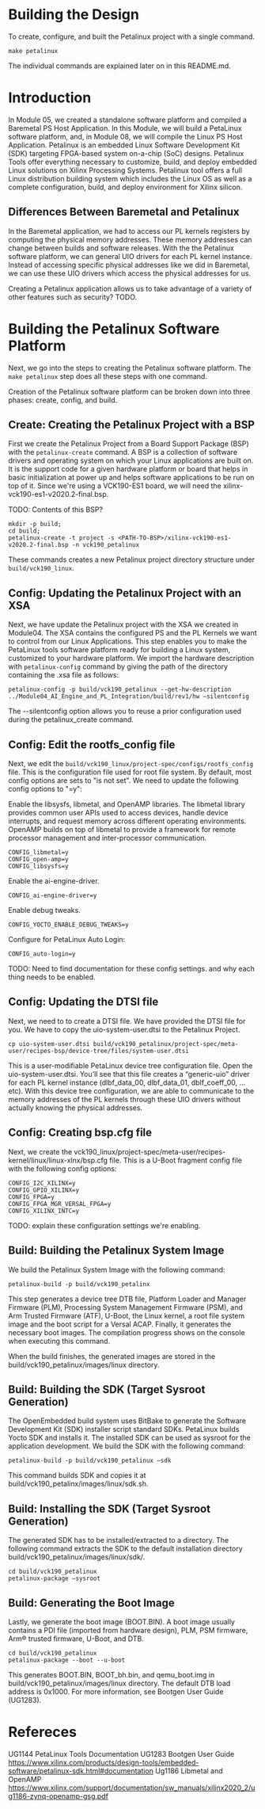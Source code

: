 # Building the Design 
To create, configure, and built the Petalinux project with a single command. 
```
make petalinux
```
The individual commands are explained later on in this README.md. 

# Introduction
In Module 05, we created a standalone software platform and compiled a Baremetal PS Host Application. In this Module, we will build a PetaLinux software platform, and, in Module 08, we will compile the Linux PS Host Application. Petalinux is an embedded Linux Software Development Kit (SDK) targeting FPGA-based system on-a-chip (SoC) designs. Petalinux Tools offer everything necessary to customize, build, and deploy embedded Linux solutions on Xilinx Processing Systems. Petalinux tool offers a full Linux distribution building system which includes the Linux OS as well as a complete configuration, build, and deploy environment for Xilinx silicon. 

## Differences Between Baremetal and Petalinux
In the Baremetal application, we had to access our PL kernels registers by computing the physical memory addresses. These memory addresses can change between builds and software releases. With the the Petalinux software platform, we can general UIO drivers for each PL kernel instance. Instead of accessing specific physical addresses like we did in Baremetal, we can use these UIO drivers which access the physical addresses for us.

Creating a Petalinux application allows us to take advantage of a variety of other features such as security? TODO. 

# Building the Petalinux Software Platform
Next, we go into the steps to creating the Petalinux software platform. The `make petalinux` step does all these steps with one command. 

Creation of the Petalinux software platform can be broken down into three phases: create, config, and build.

## Create: Creating the Petalinux Project with a BSP
First we create the Petalinux Project from a Board Support Package (BSP) with the `petalinux-create` command. A BSP is a collection of software drivers and operating system on which your Linux applications are built on. It is the support code for a given hardware platform or board that helps in basic initialization at power up and helps software applications to be run on top of it. Since we're using a VCK190-ES1 board, we will need the xilinx-vck190-es1-v2020.2-final.bsp. 

TODO: Contents of this BSP? 
```
mkdir -p build;
cd build;
petalinux-create -t project -s <PATH-TO-BSP>/xilinx-vck190-es1-v2020.2-final.bsp -n vck190_petalinux
```
These commands creates a new Petalinux project directory structure under `build/vck190_linux`. 

## Config: Updating the Petalinux Project with an XSA
Next, we have update the Petalinux project with the XSA we created in Module04. The XSA contains the configured PS and the PL Kernels we want to control from our Linux Applications. This step enables you to make the PetaLinux tools software platform ready for building a Linux system, customized to your hardware platform. We import the hardware description with `petalinux-config` command by giving the path of the directory containing the .xsa file as follows:
```
petalinux-config -p build/vck190_petalinux --get-hw-description ../Module04_AI_Engine_and_PL_Integration/build/rev1/hw –silentconfig
```
The --silentconfig option allows you to reuse a prior configuration used during the petalinux_create command.

## Config: Edit the rootfs_config file
Next, we edit the `build/vck190_linux/project-spec/configs/rootfs_config` file. This is the configuration file used for root file system. By default, most config options are sets to "is not set". We need to update the following config options to "=y":  

Enable the libsysfs, libmetal, and OpenAMP libraries. The libmetal library provides common user APIs used to access devices, handle device interrupts, and request memory across different operating environments. OpenAMP builds on top of libmetal to provide a framework for remote processor management and inter-processor communication.
```
CONFIG_libmetal=y
CONFIG_open-amp=y
CONFIG_libsysfs=y
```

Enable the ai-engine-driver. 
```
CONFIG_ai-engine-driver=y
```

Enable debug tweaks. 
```
CONFIG_YOCTO_ENABLE_DEBUG_TWEAKS=y
```

Configure for PetaLinux Auto Login:
```
CONFIG_auto-login=y
```

TODO: Need to find documentation for these config settings. and why each thing needs to be enabled. 

## Config: Updating the DTSI file
Next, we need to to create a DTSI file. We have provided the DTSI file for you. We have to copy the uio-system-user.dtsi to the Petalinux Project. 

```
cp uio-system-user.dtsi build/vck190_petalinux/project-spec/meta-user/recipes-bsp/device-tree/files/system-user.dtsi
```
This is a user-modifiable PetaLinux device tree configuration file. Open the uio-system-user.dtsi. You’ll see that this file creates a “generic-uio” driver for each PL kernel instance (dlbf_data_00, dlbf_data_01, dblf_coeff_00, ... etc). With this device tree configuration, we are able to communicate to the memory addresses of the PL kernels through these UIO drivers without actually knowing the physical addresses.  

## Config: Creating bsp.cfg file 
Next, we create the vck190_linux/project-spec/meta-user/recipes-kernel/linux/linux-xlnx/bsp.cfg file. This is a U-Boot fragment config file with the following config options:

```
CONFIG_I2C_XILINX=y
CONFIG_GPIO_XILINX=y
CONFIG_FPGA=y
CONFIG_FPGA_MGR_VERSAL_FPGA=y
CONFIG_XILINX_INTC=y
```
TODO: explain these configuration settings we're enabling. 

## Build: Building the Petalinux System Image
We build the Petalinux System Image with the following command:
```
petalinux-build -p build/vck190_petalinx
```
This step generates a device tree DTB file, Platform Loader and Manager Firmware (PLM), Processing System Management Firmware (PSM), and Arm Trusted Firmware (ATF), U-Boot, the Linux kernel, a root file system image and the boot script for a Versal ACAP. Finally, it generates the necessary boot images. The compilation progress shows on the console when executing this command.  

When the build finishes, the generated images are stored in the build/vck190_petalinux/images/linux directory.

## Build: Building the SDK (Target Sysroot Generation)
The OpenEmbedded build system uses BitBake to generate the Software Development Kit (SDK) installer script standard SDKs. PetaLinux builds Yocto SDK and installs it. The installed SDK can be used as sysroot for the application development. We build the SDK with the following command:

```
petalinux-build -p build/vck190_petalinux –sdk
```

This command builds SDK and copies it at build/vck190_petalinx/images/linux/sdk.sh.

## Build: Installing the SDK (Target Sysroot Generation)
The generated SDK has to be installed/extracted to a directory. The following command extracts the SDK to the default installation directory build/vck190_petalinux/images/linux/sdk/.

```
cd build/vck190_petalinux
petalinux-package –sysroot
```

## Build: Generating the Boot Image 
Lastly, we generate the boot image (BOOT.BIN). A boot image usually contains a PDI file (imported from hardware design), PLM, PSM firmware, Arm® trusted firmware, U-Boot, and DTB. 
```
cd build/vck190_petalinux
petalinux-package --boot --u-boot
```
This generates BOOT.BIN, BOOT_bh.bin, and qemu_boot.img in build/vck190_petalinux/images/linux directory. The default DTB load address is 0x1000. For more information, see Bootgen User Guide (UG1283).


# Refereces
UG1144 PetaLinux Tools Documentation
UG1283 Bootgen User Guide 
https://www.xilinx.com/products/design-tools/embedded-software/petalinux-sdk.html#documentation
Ug1186 Libmetal and OpenAMP https://www.xilinx.com/support/documentation/sw_manuals/xilinx2020_2/ug1186-zynq-openamp-gsg.pdf
